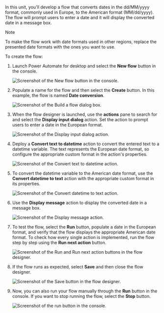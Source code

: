 In this unit, you'll develop a flow that converts dates in the dd/MM/yyyy format, commonly used in Europe, to the American format (MM/dd/yyyy). The flow will prompt users to enter a date and it will display the converted date in a message box. 

> [!NOTE]
> Το make the flow work with date formats used in other regions, replace the presented date formats with the ones you want to use.

To create the flow:

1. Launch Power Automate for desktop and select the **New flow** button in the console.

    ![Screenshot of the New flow button in the console.](..\media\console-new-flow.png)

1. Populate a name for the flow and then select the **Create** button. In this example, the flow is named **Date conversion**.

    ![Screenshot of the Build a flow dialog box.](..\media\console-build-new-flow.png)

1. When the flow designer is launched, use the **actions** pane to search for and select the **Display input dialog** action. Set the action to prompt users to enter a date in the European format.

    ![Screenshot of the Display input dialog action.](..\media\display-input-dialog-action.png)

1. Deploy a **Convert text to datetime** action to convert the entered text to a datetime variable. The text represents the European date format, so configure the appropriate custom format in the action's properties.

    ![Screenshot of the Convert text to datetime action.](..\media\convert-text-to-datetime-action.png)

1. To convert the datetime variable to the American date format, use the **Convert datetime to text** action with the appropriate custom format in its properties.

    ![Screenshot of the Convert datetime to text action.](..\media\convert-datetime-to-text-action.png)

1. Use the **Display message** action to display the converted date in a message box.

    ![Screenshot of the Display message action.](..\media\display-message-action.png)

1. To test the flow, select the **Run** button, populate a date in the European format, and verify that the flow displays the appropriate American date format. To check how every single action is implemented, run the flow step by step using the **Run next action** button.

    ![Screenshot of the Run and Run next action buttons in the flow designer.](..\media\run-next-action-icon.png)

1. If the flow runs as expected, select **Save** and then close the flow designer.

    ![Screenshot of the Save button in the flow designer.](..\media\save-icon.png)

1. Now, you can also run your flow manually through the **Run** button in the console. If you want to stop running the flow, select the **Stop** button.

    ![Screenshot of the run button in the console.](..\media\run-date-conversion-flow.png)
